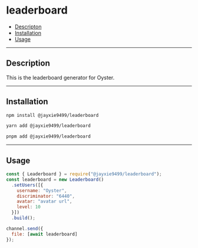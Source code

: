 # leaderboard

- [Descripton](#description)
- [Installation](#installation)
- [Usage](#usage)

---

## Description
This is the leaderboard generator for Oyster.

---

## Installation

```sh
npm install @jayxie9499/leaderboard
```
```sh
yarn add @jayxie9499/leaderboard
```
```sh
pnpm add @jayxie9499/leaderboard
```

---

## Usage

```js
const { Leaderboard } = require("@jayxie9499/leaderboard");
const leaderboard = new Leaderboard()
  .setUsers([{
    username: "Oyster",
    discriminator: "6440",
    avatar: "avatar url",
    level: 10
  }])
  .build();

channel.send({
  file: [await leaderboard]
});
```